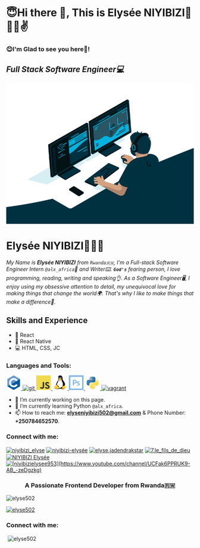 # 😇Hi there 👋, This is Elysée NIYIBIZI👑🇷🇼✌️
### 😊I'm Glad to see you here🤝!
## *Full Stack Software Engineer💻*
![Full Stack Software Engineer](https://github.com/elyse502/elyse502/blob/main/68747470733a2f2f63646e2e6472696262626c652e636f6d2f75736572732f3733303730332f73637265656e73686f74732f363538313234332f6176656e746f2e676966.gif)
# Elysée NIYIBIZI👨🏿‍💻
*My Name is **Elysée NIYIBIZI** from `Rwanda🇷🇼`, I'm a Full-stack Software Engineer Intern `@alx_africa`🧮 and Writer⌨️. **`God's`** fearing person, I love programming, reading, writing and speaking👌. As a Software Engineer🖥️, I enjoy using my obsessive attention to detail, my unequivocal love for making things that change the world🌍. That's why I like to make things that make a difference💯.* 

## Skills and Experience
* 🔅 React
* 📱 React Native
* 💻 HTML, CSS, JC

<h3 align="left">Languages and Tools:</h3>
<p align="left"> <a href="https://www.cprogramming.com/" target="_blank" rel="noreferrer"> <img src="https://raw.githubusercontent.com/devicons/devicon/master/icons/c/c-original.svg" alt="c" width="40" height="40"/> </a> <a href="https://git-scm.com/" target="_blank" rel="noreferrer"> <img src="https://www.vectorlogo.zone/logos/git-scm/git-scm-icon.svg" alt="git" width="40" height="40"/> </a> <a href="https://developer.mozilla.org/en-US/docs/Web/JavaScript" target="_blank" rel="noreferrer"> <img src="https://raw.githubusercontent.com/devicons/devicon/master/icons/javascript/javascript-original.svg" alt="javascript" width="40" height="40"/> </a> <a href="https://www.linux.org/" target="_blank" rel="noreferrer"> <img src="https://raw.githubusercontent.com/devicons/devicon/master/icons/linux/linux-original.svg" alt="linux" width="40" height="40"/> </a> <a href="https://www.photoshop.com/en" target="_blank" rel="noreferrer"> <img src="https://raw.githubusercontent.com/devicons/devicon/master/icons/photoshop/photoshop-line.svg" alt="photoshop" width="40" height="40"/> </a> <a href="https://www.python.org" target="_blank" rel="noreferrer"> <img src="https://raw.githubusercontent.com/devicons/devicon/master/icons/python/python-original.svg" alt="python" width="40" height="40"/> </a> <a href="https://www.vagrantup.com/" target="_blank" rel="noreferrer"> <img src="https://www.vectorlogo.zone/logos/vagrantup/vagrantup-icon.svg" alt="vagrant" width="40" height="40"/> </a> </p>


- 🔭 I’m currently working on this page. 
- 🌱 I’m currently learning Python `@alx_africa`. 
- 📫 How to reach me: **elyseniyibizi502@gmail.com** & Phone Number: **+250784652570**.

<h3 align="left">Connect with me:</h3>
<p align="left">
<a href="https://twitter.com/niyibizi_elyse" target="blank"><img align="center" src="https://raw.githubusercontent.com/rahuldkjain/github-profile-readme-generator/master/src/images/icons/Social/twitter.svg" alt="niyibizi_elyse" height="30" width="40" /></a>
<a href="https://linkedin.com/in/niyibizi-elysée" target="blank"><img align="center" src="https://raw.githubusercontent.com/rahuldkjain/github-profile-readme-generator/master/src/images/icons/Social/linked-in-alt.svg" alt="niyibizi-elysée" height="30" width="40" /></a>
<a href="https://fb.com/elyse.jadendrakstar" target="blank"><img align="center" src="https://raw.githubusercontent.com/rahuldkjain/github-profile-readme-generator/master/src/images/icons/Social/facebook.svg" alt="elyse.jadendrakstar" height="30" width="40" /></a>
<a href="https://instagram.com/7.le_fils_de_dieu" target="blank"><img align="center" src="https://raw.githubusercontent.com/rahuldkjain/github-profile-readme-generator/master/src/images/icons/Social/instagram.svg" alt="7.le_fils_de_dieu" height="30" width="40" /></a>
<a href="https://hashnode.com/NIYIBIZI Elysée" target="blank"><img align="center" src="https://raw.githubusercontent.com/rahuldkjain/github-profile-readme-generator/master/src/images/icons/Social/hashnode.svg" alt="NIYIBIZI Elysée" height="30" width="40" /></a>
<a href="https://www.youtube.com/c/[niyibizielysee953](https://www.youtube.com/channel/UCFak6PPRUK9-AB_-zeDgzkg)" target="blank"><img align="center" src="https://raw.githubusercontent.com/rahuldkjain/github-profile-readme-generator/master/src/images/icons/Social/youtube.svg" alt="[niyibizielysee953](https://www.youtube.com/channel/UCFak6PPRUK9-AB_-zeDgzkg)" height="30" width="40" /></a>
</p>


<h3 align="center">A Passionate Frontend Developer from Rwanda🇷🇼</h3>

<p align="left"> <img src="https://komarev.com/ghpvc/?username=elyse502&label=Profile%20views&color=0e75b6&style=flat" alt="elyse502" /> </p>

<p align="left"> <a href="https://github.com/ryo-ma/github-profile-trophy"><img src="https://github-profile-trophy.vercel.app/?username=elyse502" alt="elyse502" /></a> </p>

<h3 align="left">Connect with me:</h3>
<p align="left">
</p>

<p>&nbsp;<img align="center" src="https://github-readme-stats.vercel.app/api?username=elyse502&show_icons=true&locale=en" alt="elyse502" /></p>
